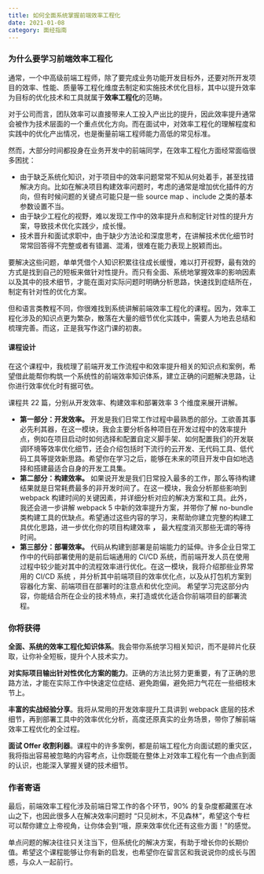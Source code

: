 ```yaml
---
title: 如何全面系统掌握前端效率工程化
date: 2021-01-08
category: 面经指南
---
```


### 为什么要学习前端效率工程化

通常，一个中高级前端工程师，除了要完成业务功能开发目标外，还要对所开发项目的效率、性能、质量等工程化维度去制定和实施技术优化目标，其中以提升效率为目标的优化技术和工具就属于**效率工程化**的范畴。

对于公司而言，团队效率可以直接带来人工投入产出比的提升，因此效率提升通常会被作为技术层面的一个重点优化方向。而在面试中，对效率工程化的理解程度和实践中的优化产出情况，也是衡量前端工程师能力高低的常见标准。

然而，大部分时间都投身在业务开发中的前端同学，在效率工程化方面经常面临很多困扰：

- 由于缺乏系统化知识，对于项目中的效率问题常常不知从何处着手，甚至找错解决方向。比如在解决项目构建效率问题时，考虑的通常是增加优化插件的方向，但有时候问题的关键点可能只是一些 source map 、include 之类的基本参数设置不当。
- 由于缺少工程化的视野，难以发现工作中的效率提升点和制定针对性的提升方案，导致技术优化实践少，成长慢。
- 技术晋升和面试求职中，由于缺少方法论和深度思考，在讲解技术优化细节时常常回答得不完整或者有错漏、混淆，很难在能力表现上脱颖而出。

要解决这些问题，单单凭借个人知识积累往往成长缓慢，难以打开视野，最有效的方式是找到自己的短板来做针对性提升。而只有全面、系统地掌握效率的影响因素以及其中的技术细节，才能在面对实际问题时明确分析思路，快速找到症结所在，制定有针对性的优化方案。

但和语言类教程不同，你很难找到系统讲解前端效率工程化的课程。因为，效率工程化涉及的知识点更为繁杂，散落在大量的细节优化实践中，需要人为地去总结和梳理完善。而这，正是我写作这门课的初衷。

#### 课程设计

在这个课程中，我梳理了前端开发工作流程中和效率提升相关的知识点和案例，希望借此能帮你构筑一个系统性的前端效率知识体系，建立正确的问题解决思路，让你进行效率优化时有据可依。

课程共 22 篇，分别从开发效率、构建效率和部署效率 3 个维度来展开讲解。

- **第一部分：开发效率。** 开发是我们日常工作过程中最熟悉的部分。工欲善其事必先利其器，在这一模块，我会主要分析各种项目在开发过程中的效率提升点，例如在项目启动时如何选择和配置自定义脚手架、如何配置我们的开发联调环境等效率优化细节，还会介绍包括时下流行的云开发、无代码工具、低代码工具等提效新思路。希望你在学习之后，能够在未来的项目开发中自如地选择和搭建最适合自身的开发工具集。
- **第二部分：构建效率。** 如果说开发是我们日常投入最多的工作，那么等待构建结果就是日常耗费最多的非开发时间了。在这一模块，我会分析那些影响到 webpack 构建时间的关键因素，并详细分析对应的解决方案和工具。此外，我还会进一步讲解 webpack 5 中新的效率提升方案，并带你了解 no-bundle 类构建工具的优缺点。希望通过这些内容的学习，来帮助你建立完整的构建工具优化思路，进一步优化你的项目构建效率 **，** 最大程度消灭那些无谓的等待时间。
- **第三部分：部署效率。** 代码从构建到部署是前端能力的延伸。许多企业日常工作中的代码部署使用的是前后端通用的 CI/CD 系统，而前端开发人员在使用过程中较少能对其中的流程效率进行优化。在这一模块，我将介绍那些业界常用的 CI/CD 系统 ，并分析其中前端项目的效率优化点，以及从打包机方案到容器化方案、前端项目在部署时的注意点和优化空间。 希望学习完这部分内容，你能结合所在企业的技术特点，来打造或优化适合你前端项目的部署流程。

### 你将获得

**全面、系统的效率工程化知识体系**。我会带你系统学习相关知识，而不是碎片化获取，让你补全短板，提升个人技术实力。

**对实际项目输出针对性优化方案的能力**。正确的方法比努力更重要，有了正确的思路方法，才能在实际工作中快速定位症结、避免跑偏，避免把力气花在一些细枝末节上。

**丰富的实战经验分享**。我将从常用的开发效率提升工具讲到 webpack 底层的技术细节，再到部署工具中的效率优化分析，高度还原真实的业务场景，带你了解前端效率工程优化的全过程。

**面试 Offer 收割利器**。课程中的许多案例，都是前端工程化方向面试题的重灾区，我将指出容易被忽略的内容考点，让你既能在整体上对效率工程化有一个由点到面的认识，也能深入掌握关键的技术细节。

### 作者寄语

最后，前端效率工程化涉及前端日常工作的各个环节，90% 的复杂度都藏匿在冰山之下，也因此很多人在解决效率问题时 “只见树木，不见森林”，希望这个专栏可以帮你建立上帝视角，让你体会到“哦，原来效率优化还有这些方面！”的感觉。

单点问题的解决往往只关注当下，但系统化的解决方案，有助于增长你的长期价值。希望这个课程能够让你有新的启发，也希望你在留言区和我说说你的成长与困惑，与众人一起前行。
